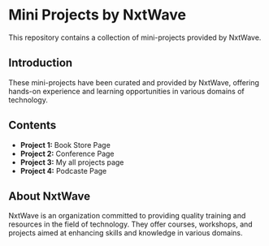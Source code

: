 # Mini Projects by NxtWave

This repository contains a collection of mini-projects provided by NxtWave.

## Introduction

These mini-projects have been curated and provided by NxtWave, offering hands-on experience and learning opportunities in various domains of technology.

## Contents

- **Project 1:** Book Store Page
- **Project 2:** Conference Page
- **Project 3:** My all projects page
- **Project 4:** Podcaste Page

## About NxtWave

NxtWave is an organization committed to providing quality training and resources in the field of technology. They offer courses, workshops, and projects aimed at enhancing skills and knowledge in various domains.
